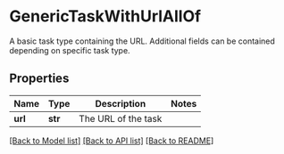 # GenericTaskWithUrlAllOf

A basic task type containing the URL. Additional fields can be contained depending on specific task type.
## Properties
Name | Type | Description | Notes
------------ | ------------- | ------------- | -------------
**url** | **str** | The URL of the task | 

[[Back to Model list]](../README.md#documentation-for-models) [[Back to API list]](../README.md#documentation-for-api-endpoints) [[Back to README]](../README.md)


